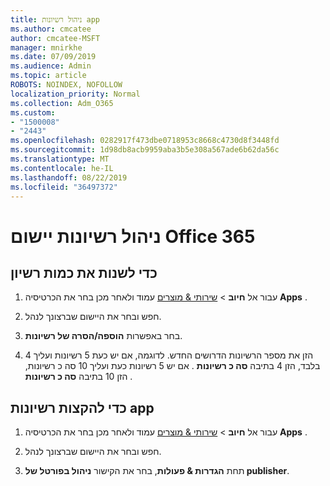 ```yaml
---
title: ניהול רשיונות app
ms.author: cmcatee
author: cmcatee-MSFT
manager: mnirkhe
ms.date: 07/09/2019
ms.audience: Admin
ms.topic: article
ROBOTS: NOINDEX, NOFOLLOW
localization_priority: Normal
ms.collection: Adm_O365
ms.custom:
- "1500008"
- "2443"
ms.openlocfilehash: 0282917f473dbe0718953c8668c4730d8f3448fd
ms.sourcegitcommit: 1d98db8acb9959aba3b5e308a567ade6b62da56c
ms.translationtype: MT
ms.contentlocale: he-IL
ms.lasthandoff: 08/22/2019
ms.locfileid: "36497372"
---
```

# <a name="manage-office-365-app-licenses"></a>ניהול רשיונות יישום Office 365

## <a name="to-change-license-quantity"></a>כדי לשנות את כמות רשיון

1. עבור אל **חיוב** > [שירותי & מוצרים](https://go.microsoft.com/fwlink/p/?linkid=842054) עמוד ולאחר מכן בחר את הכרטיסיה **Apps** .

2. חפש ובחר את היישום שברצונך לנהל.  

3. בחר באפשרות **הוספה/הסרה של רשיונות**.

4. הזן את מספר הרשיונות הדרושים החדש. לדוגמה, אם יש כעת 5 רשיונות ועליך 4 בלבד, הזן 4 בתיבה **סה כ רשיונות** . אם יש 5 רשיונות כעת ועליך 10 סה כ רשיונות, הזן 10 בתיבה **סה כ רשיונות** .

## <a name="to-assign-app-licenses"></a>כדי להקצות רשיונות app

1. עבור אל **חיוב** > [שירותי & מוצרים](https://go.microsoft.com/fwlink/p/?linkid=842054) עמוד ולאחר מכן בחר את הכרטיסיה **Apps** .

2. חפש ובחר את היישום שברצונך לנהל.  

3. תחת **הגדרות & פעולות**, בחר את הקישור **ניהול בפורטל של publisher**.